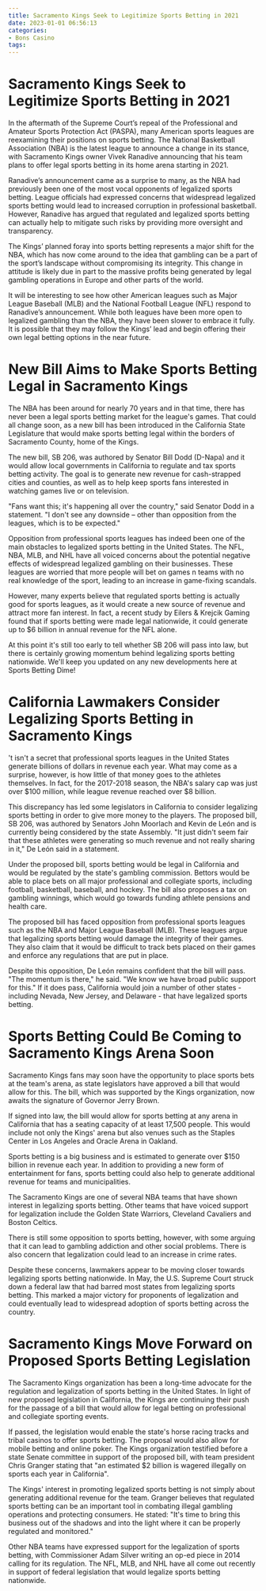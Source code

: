 ```yaml
---
title: Sacramento Kings Seek to Legitimize Sports Betting in 2021
date: 2023-01-01 06:56:13
categories:
- Bons Casino
tags:
---
```



#  Sacramento Kings Seek to Legitimize Sports Betting in 2021

In the aftermath of the Supreme Court’s repeal of the Professional and Amateur Sports Protection Act (PASPA), many American sports leagues are reexamining their positions on sports betting. The National Basketball Association (NBA) is the latest league to announce a change in its stance, with Sacramento Kings owner Vivek Ranadive announcing that his team plans to offer legal sports betting in its home arena starting in 2021.

Ranadive’s announcement came as a surprise to many, as the NBA had previously been one of the most vocal opponents of legalized sports betting. League officials had expressed concerns that widespread legalized sports betting would lead to increased corruption in professional basketball. However, Ranadive has argued that regulated and legalized sports betting can actually help to mitigate such risks by providing more oversight and transparency.

The Kings’ planned foray into sports betting represents a major shift for the NBA, which has now come around to the idea that gambling can be a part of the sport’s landscape without compromising its integrity. This change in attitude is likely due in part to the massive profits being generated by legal gambling operations in Europe and other parts of the world.

It will be interesting to see how other American leagues such as Major League Baseball (MLB) and the National Football League (NFL) respond to Ranadive’s announcement. While both leagues have been more open to legalized gambling than the NBA, they have been slower to embrace it fully. It is possible that they may follow the Kings’ lead and begin offering their own legal betting options in the near future.

#  New Bill Aims to Make Sports Betting Legal in Sacramento Kings

The NBA has been around for nearly 70 years and in that time, there has never been a legal sports betting market for the league's games. That could all change soon, as a new bill has been introduced in the California State Legislature that would make sports betting legal within the borders of Sacramento County, home of the Kings.

The new bill, SB 206, was authored by Senator Bill Dodd (D-Napa) and it would allow local governments in California to regulate and tax sports betting activity. The goal is to generate new revenue for cash-strapped cities and counties, as well as to help keep sports fans interested in watching games live or on television.

"Fans want this; it's happening all over the country," said Senator Dodd in a statement. "I don't see any downside – other than opposition from the leagues, which is to be expected."

Opposition from professional sports leagues has indeed been one of the main obstacles to legalized sports betting in the United States. The NFL, NBA, MLB, and NHL have all voiced concerns about the potential negative effects of widespread legalized gambling on their businesses. These leagues are worried that more people will bet on games n teams with no real knowledge of the sport, leading to an increase in game-fixing scandals.

However, many experts believe that regulated sports betting is actually good for sports leagues, as it would create a new source of revenue and attract more fan interest. In fact, a recent study by Eilers & Krejcik Gaming found that if sports betting were made legal nationwide, it could generate up to $6 billion in annual revenue for the NFL alone.

At this point it's still too early to tell whether SB 206 will pass into law, but there is certainly growing momentum behind legalizing sports betting nationwide. We'll keep you updated on any new developments here at Sports Betting Dime!

#  California Lawmakers Consider Legalizing Sports Betting in Sacramento Kings
't isn't a secret that professional sports leagues in the United States generate billions of dollars in revenue each year. What may come as a surprise, however, is how little of that money goes to the athletes themselves. In fact, for the 2017-2018 season, the NBA's salary cap was just over $100 million, while league revenue reached over $8 billion.

This discrepancy has led some legislators in California to consider legalizing sports betting in order to give more money to the players. The proposed bill, SB 206, was authored by Senators John Moorlach and Kevin de León and is currently being considered by the state Assembly. "It just didn't seem fair that these athletes were generating so much revenue and not really sharing in it," De León said in a statement.

Under the proposed bill, sports betting would be legal in California and would be regulated by the state's gambling commission. Bettors would be able to place bets on all major professional and collegiate sports, including football, basketball, baseball, and hockey. The bill also proposes a tax on gambling winnings, which would go towards funding athlete pensions and health care.

The proposed bill has faced opposition from professional sports leagues such as the NBA and Major League Baseball (MLB). These leagues argue that legalizing sports betting would damage the integrity of their games. They also claim that it would be difficult to track bets placed on their games and enforce any regulations that are put in place.

Despite this opposition, De León remains confident that the bill will pass. "The momentum is there," he said. "We know we have broad public support for this." If it does pass, California would join a number of other states - including Nevada, New Jersey, and Delaware - that have legalized sports betting.

#  Sports Betting Could Be Coming to Sacramento Kings Arena Soon

Sacramento Kings fans may soon have the opportunity to place sports bets at the team's arena, as state legislators have approved a bill that would allow for this. The bill, which was supported by the Kings organization, now awaits the signature of Governor Jerry Brown.

If signed into law, the bill would allow for sports betting at any arena in California that has a seating capacity of at least 17,500 people. This would include not only the Kings' arena but also venues such as the Staples Center in Los Angeles and Oracle Arena in Oakland.

Sports betting is a big business and is estimated to generate over $150 billion in revenue each year. In addition to providing a new form of entertainment for fans, sports betting could also help to generate additional revenue for teams and municipalities.

The Sacramento Kings are one of several NBA teams that have shown interest in legalizing sports betting. Other teams that have voiced support for legalization include the Golden State Warriors, Cleveland Cavaliers and Boston Celtics.

There is still some opposition to sports betting, however, with some arguing that it can lead to gambling addiction and other social problems. There is also concern that legalization could lead to an increase in crime rates.

Despite these concerns, lawmakers appear to be moving closer towards legalizing sports betting nationwide. In May, the U.S. Supreme Court struck down a federal law that had barred most states from legalizing sports betting. This marked a major victory for proponents of legalization and could eventually lead to widespread adoption of sports betting across the country.

#  Sacramento Kings Move Forward on Proposed Sports Betting Legislation

The Sacramento Kings organization has been a long-time advocate for the regulation and legalization of sports betting in the United States. In light of new proposed legislation in California, the Kings are continuing their push for the passage of a bill that would allow for legal betting on professional and collegiate sporting events.

If passed, the legislation would enable the state's horse racing tracks and tribal casinos to offer sports betting. The proposal would also allow for mobile betting and online poker. The Kings organization testified before a state Senate committee in support of the proposed bill, with team president Chris Granger stating that "an estimated $2 billion is wagered illegally on sports each year in California".

The Kings' interest in promoting legalized sports betting is not simply about generating additional revenue for the team. Granger believes that regulated sports betting can be an important tool in combating illegal gambling operations and protecting consumers. He stated: "It's time to bring this business out of the shadows and into the light where it can be properly regulated and monitored."

Other NBA teams have expressed support for the legalization of sports betting, with Commissioner Adam Silver writing an op-ed piece in 2014 calling for its regulation. The NFL, MLB, and NHL have all come out recently in support of federal legislation that would legalize sports betting nationwide.